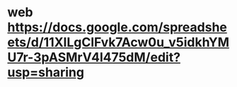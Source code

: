 # web                                                                  https://docs.google.com/spreadsheets/d/11XlLgClFvk7Acw0u_v5idkhYMU7r-3pASMrV4l475dM/edit?usp=sharing
